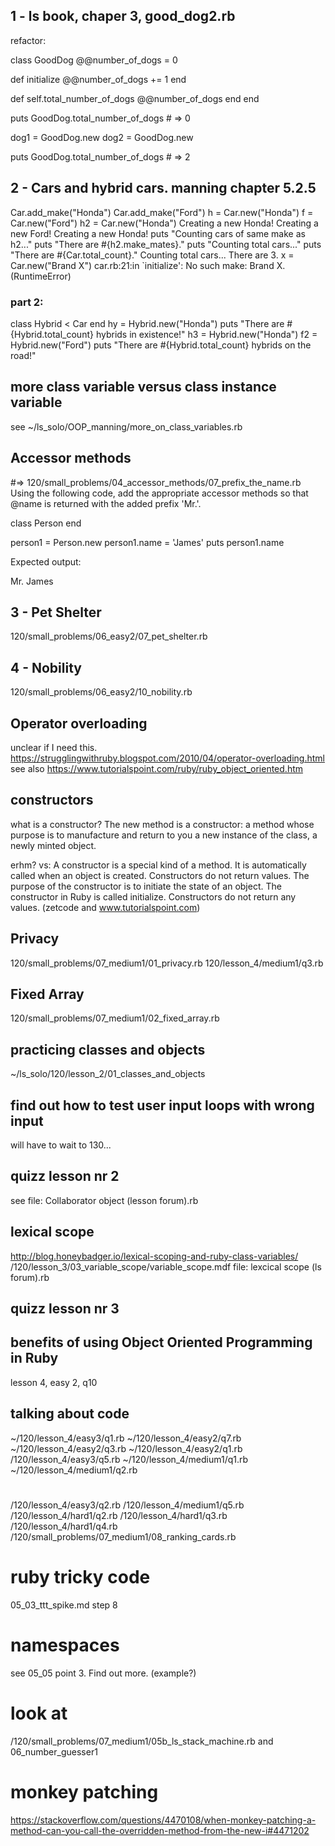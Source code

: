 ## 1 - ls book, chaper 3, good_dog2.rb
refactor:

class GoodDog
  @@number_of_dogs = 0

  def initialize
    @@number_of_dogs += 1
  end

  def self.total_number_of_dogs
    @@number_of_dogs
  end
end


puts GoodDog.total_number_of_dogs   # => 0

dog1 = GoodDog.new
dog2 = GoodDog.new

puts GoodDog.total_number_of_dogs   # => 2

## 2 - Cars and hybrid cars. manning chapter 5.2.5

Car.add_make("Honda")
Car.add_make("Ford")
h = Car.new("Honda")
f = Car.new("Ford")
h2 = Car.new("Honda")
Creating a new Honda!
Creating a new Ford!
Creating a new Honda!
puts "Counting cars of same make as h2..."
puts "There are #{h2.make_mates}."
puts "Counting total cars..."
puts "There are #{Car.total_count}."
Counting total cars...
There are 3.
x = Car.new("Brand X")
car.rb:21:in `initialize': No such make: Brand X. (RuntimeError)

### part 2:
class Hybrid < Car
end
hy = Hybrid.new("Honda")
puts "There are #{Hybrid.total_count} hybrids in existence!"
h3 = Hybrid.new("Honda")
f2 = Hybrid.new("Ford")
puts "There are #{Hybrid.total_count} hybrids on the road!"

## more class variable versus class instance variable
see ~/ls_solo/OOP_manning/more_on_class_variables.rb

## Accessor methods
#=> 120/small_problems/04_accessor_methods/07_prefix_the_name.rb
Using the following code, add the appropriate accessor methods so that @name
is returned with the added prefix 'Mr.'.

class Person
end

person1 = Person.new
person1.name = 'James'
puts person1.name

Expected output:

Mr. James

## 3 - Pet Shelter
120/small_problems/06_easy2/07_pet_shelter.rb

## 4 - Nobility
120/small_problems/06_easy2/10_nobility.rb

## Operator overloading
unclear if I need this.
https://strugglingwithruby.blogspot.com/2010/04/operator-overloading.html
see also
https://www.tutorialspoint.com/ruby/ruby_object_oriented.htm

## constructors
what is a constructor?
The new method is a constructor: a method whose purpose is to
manufacture and return to you a new instance of the class, a
newly minted object.

erhm? vs:
A constructor is a special kind of a method. It is automatically
called when an object is created. Constructors do not return values.
The purpose of the constructor is to initiate the state of an object.
The constructor in Ruby is called initialize. Constructors do not
return any values.
(zetcode and www.tutorialspoint.com)

## Privacy
120/small_problems/07_medium1/01_privacy.rb
120/lesson_4/medium1/q3.rb

## Fixed Array
120/small_problems/07_medium1/02_fixed_array.rb

## practicing classes and objects
~/ls_solo/120/lesson_2/01_classes_and_objects

## find out how to test user input loops with wrong input
will have to wait to 130...

## quizz lesson nr 2
see file: Collaborator object (lesson forum).rb

## lexical scope
http://blog.honeybadger.io/lexical-scoping-and-ruby-class-variables/
/120/lesson_3/03_variable_scope/variable_scope.mdf
file: lexcical scope (ls forum).rb

## quizz lesson nr 3

## benefits of using Object Oriented Programming in Ruby
lesson 4, easy 2, q10

## talking about code
~/120/lesson_4/easy3/q1.rb
~/120/lesson_4/easy2/q7.rb
~/120/lesson_4/easy2/q3.rb
~/120/lesson_4/easy2/q1.rb
/120/lesson_4/easy3/q5.rb
~/120/lesson_4/medium1/q1.rb
~/120/lesson_4/medium1/q2.rb

#
/120/lesson_4/easy3/q2.rb
/120/lesson_4/medium1/q5.rb
/120/lesson_4/hard1/q2.rb
/120/lesson_4/hard1/q3.rb
/120/lesson_4/hard1/q4.rb
/120/small_problems/07_medium1/08_ranking_cards.rb

# ruby tricky code
05_03_ttt_spike.md step 8

# namespaces
see 05_05 point 3. Find out more. (example?)

# look at
/120/small_problems/07_medium1/05b_ls_stack_machine.rb
and 06_number_guesser1

# monkey patching
https://stackoverflow.com/questions/4470108/when-monkey-patching-a-method-can-you-call-the-overridden-method-from-the-new-i#4471202